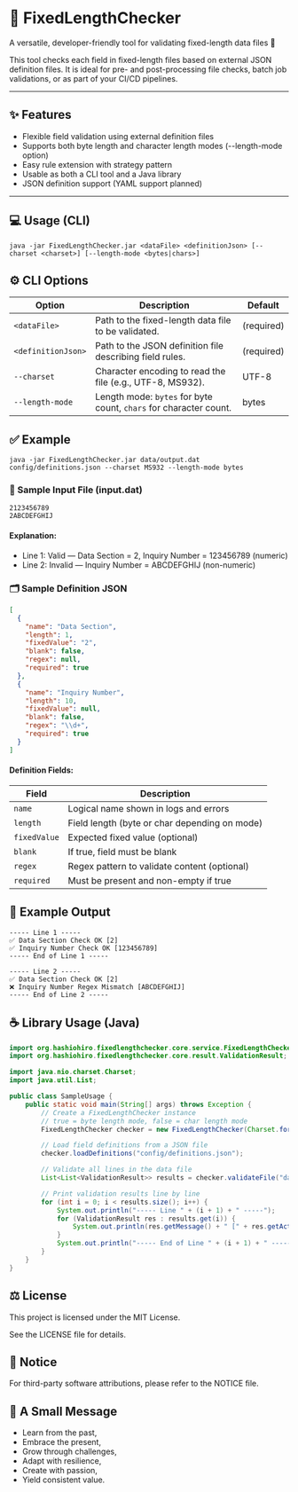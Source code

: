 # 📄 FixedLengthChecker

A versatile, developer-friendly tool for validating fixed-length data files 🚀

This tool checks each field in fixed-length files based on external JSON definition files.
It is ideal for pre- and post-processing file checks, batch job validations, or as part of your CI/CD pipelines.

---

## ✨ Features

- Flexible field validation using external definition files
- Supports both byte length and character length modes (--length-mode option)
- Easy rule extension with strategy pattern
- Usable as both a CLI tool and a Java library
- JSON definition support (YAML support planned)

---

## 💻 Usage (CLI)

```shell
java -jar FixedLengthChecker.jar <dataFile> <definitionJson> [--charset <charset>] [--length-mode <bytes|chars>]
```

## ⚙️ CLI Options

| Option             | Description                                                       | Default    |
|--------------------|-------------------------------------------------------------------|------------|
| `<dataFile>`       | Path to the fixed-length data file to be validated.               | (required) |
| `<definitionJson>` | Path to the JSON definition file describing field rules.          | (required) |
| `--charset`        | Character encoding to read the file (e.g., UTF-8, MS932).         | UTF-8      |
| `--length-mode`    | Length mode: `bytes` for byte count, `chars` for character count. | bytes      |

## ✅ Example

```shell
java -jar FixedLengthChecker.jar data/output.dat config/definitions.json --charset MS932 --length-mode bytes
```

### 💾 Sample Input File (input.dat)

```text
2123456789
2ABCDEFGHIJ
```

#### Explanation:

- Line 1: Valid — Data Section = 2, Inquiry Number = 123456789 (numeric)
- Line 2: Invalid — Inquiry Number = ABCDEFGHIJ (non-numeric)

### 🗂 Sample Definition JSON

```json
[
  {
    "name": "Data Section",
    "length": 1,
    "fixedValue": "2",
    "blank": false,
    "regex": null,
    "required": true
  },
  {
    "name": "Inquiry Number",
    "length": 10,
    "fixedValue": null,
    "blank": false,
    "regex": "\\d+",
    "required": true
  }
]
```

#### Definition Fields:

| Field        | Description                                   |
|--------------|-----------------------------------------------|
| `name`       | Logical name shown in logs and errors         |
| `length`     | Field length (byte or char depending on mode) |
| `fixedValue` | Expected fixed value (optional)               |
| `blank`      | If true, field must be blank                  |
| `regex`      | Regex pattern to validate content (optional)  |
| `required`   | Must be present and non-empty if true         |

## 💬 Example Output

```
----- Line 1 -----
✅ Data Section Check OK [2]
✅ Inquiry Number Check OK [123456789]
----- End of Line 1 -----

----- Line 2 -----
✅ Data Section Check OK [2]
❌ Inquiry Number Regex Mismatch [ABCDEFGHIJ]
----- End of Line 2 -----
```

## ☕ Library Usage (Java)

```java
import org.hashiohiro.fixedlengthchecker.core.service.FixedLengthChecker;
import org.hashiohiro.fixedlengthchecker.core.result.ValidationResult;

import java.nio.charset.Charset;
import java.util.List;

public class SampleUsage {
    public static void main(String[] args) throws Exception {
        // Create a FixedLengthChecker instance
        // true = byte length mode, false = char length mode
        FixedLengthChecker checker = new FixedLengthChecker(Charset.forName("MS932"), true);

        // Load field definitions from a JSON file
        checker.loadDefinitions("config/definitions.json");

        // Validate all lines in the data file
        List<List<ValidationResult>> results = checker.validateFile("data/output.dat");

        // Print validation results line by line
        for (int i = 0; i < results.size(); i++) {
            System.out.println("----- Line " + (i + 1) + " -----");
            for (ValidationResult res : results.get(i)) {
                System.out.println(res.getMessage() + " [" + res.getActualValue() + "]");
            }
            System.out.println("----- End of Line " + (i + 1) + " -----\n");
        }
    }
}

```

## ⚖️ License

This project is licensed under the MIT License.

See the LICENSE file for details.

## 📄 Notice

For third-party software attributions, please refer to the NOTICE file.

## 🧩 A Small Message

- Learn from the past,
- Embrace the present,
- Grow through challenges,
- Adapt with resilience,
- Create with passion,
- Yield consistent value.